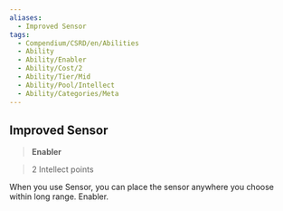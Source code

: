 ```yaml
---
aliases:
  - Improved Sensor
tags:
  - Compendium/CSRD/en/Abilities
  - Ability
  - Ability/Enabler
  - Ability/Cost/2
  - Ability/Tier/Mid
  - Ability/Pool/Intellect
  - Ability/Categories/Meta
---
```

  
    
## Improved Sensor    
>**Enabler**    
>2 Intellect points  
    
When you use Sensor, you can place the sensor anywhere you choose within long range. Enabler.